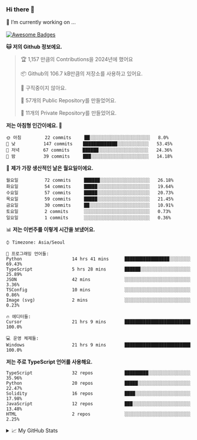 ### Hi there 👋 
🔭 I’m currently working on ... </br></br>
[![Awesome Badges](https://img.shields.io/badge/Introduce-EN-green.svg)](https://github.com/tlatkdgus1/tlatkdgus1/blob/main/README.md.en)

<!--START_SECTION:waka-->
**🐱 저의 Github 정보에요.** 

> 🏆 1,157 만큼의 Contributions을 2024년에 했어요
 > 
> 📦 Github의 106.7 kB만큼의 저장소를 사용하고 있어요. 
 > 
> 🚫 구직중이지 않아요.
 > 
> 📜 57개의 Public Repository를 만들었어요. 
 > 
> 🔑 11개의 Private Repository를 만들었어요.  

**저는 아침형 인간이에요. 🐤** 

```text
🌞 아침         22 commits     ██░░░░░░░░░░░░░░░░░░░░░░░   8.0% 
🌆 낮　         147 commits    █████████████░░░░░░░░░░░░   53.45% 
🌃 저녁         67 commits     ██████░░░░░░░░░░░░░░░░░░░   24.36% 
🌙 밤　         39 commits     ███░░░░░░░░░░░░░░░░░░░░░░   14.18%

```
📅 **제가 가장 생산적인 날은 월요일이에요.** 

```text
월요일          72 commits     ██████░░░░░░░░░░░░░░░░░░░   26.18% 
화요일          54 commits     █████░░░░░░░░░░░░░░░░░░░░   19.64% 
수요일          57 commits     █████░░░░░░░░░░░░░░░░░░░░   20.73% 
목요일          59 commits     █████░░░░░░░░░░░░░░░░░░░░   21.45% 
금요일          30 commits     ██░░░░░░░░░░░░░░░░░░░░░░░   10.91% 
토요일          2 commits      ░░░░░░░░░░░░░░░░░░░░░░░░░   0.73% 
일요일          1 commits      ░░░░░░░░░░░░░░░░░░░░░░░░░   0.36%

```


📊 **저는 이번주를 이렇게 시간을 보냈어요.** 

```text
⌚︎ Timezone: Asia/Seoul

💬 프로그래밍 언어들: 
Python                   14 hrs 41 mins      █████████████████░░░░░░░░   69.43% 
TypeScript               5 hrs 28 mins       ██████░░░░░░░░░░░░░░░░░░░   25.89% 
JSON                     42 mins             ░░░░░░░░░░░░░░░░░░░░░░░░░   3.36% 
TSConfig                 10 mins             ░░░░░░░░░░░░░░░░░░░░░░░░░   0.86% 
Image (svg)              2 mins              ░░░░░░░░░░░░░░░░░░░░░░░░░   0.23%

🔥 에디터들: 
Cursor                   21 hrs 9 mins       █████████████████████████   100.0%

💻 운영 체제들: 
Windows                  21 hrs 9 mins       █████████████████████████   100.0%

```

**저는 주로 TypeScript 언어를 사용해요.** 

```text
TypeScript               32 repos            █████████░░░░░░░░░░░░░░░░   35.96% 
Python                   20 repos            █████░░░░░░░░░░░░░░░░░░░░   22.47% 
Solidity                 16 repos            ████░░░░░░░░░░░░░░░░░░░░░   17.98% 
JavaScript               12 repos            ███░░░░░░░░░░░░░░░░░░░░░░   13.48% 
HTML                     2 repos             ░░░░░░░░░░░░░░░░░░░░░░░░░   2.25%

```



<!--END_SECTION:waka-->

<details>
<summary>📈 My GitHub Stats</summary>
<p align="center"> <img src="https://github-readme-stats.vercel.app/api?username=tlatkdgus1&show_icons=true" alt="tlatkdgus1" />
</details>
